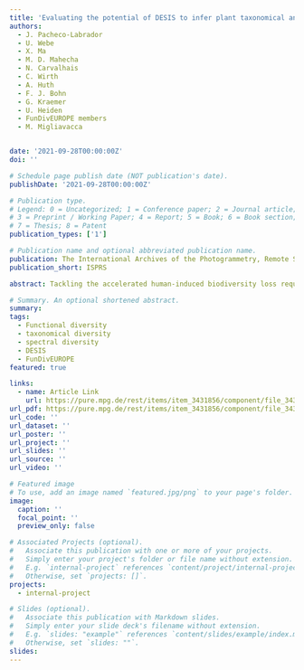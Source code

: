 ```yaml
---
title: 'Evaluating the potential of DESIS to infer plant taxonomical and functional diversities in European forests'
authors:
  - J. Pacheco-Labrador
  - U. Webe
  - X. Ma
  - M. D. Mahecha
  - N. Carvalhais
  - C. Wirth
  - A. Huth
  - F. J. Bohn
  - G. Kraemer
  - U. Heiden
  - FunDivEUROPE members
  - M. Migliavacca


date: '2021-09-28T00:00:00Z'
doi: ''

# Schedule page publish date (NOT publication's date).
publishDate: '2021-09-28T00:00:00Z'

# Publication type.
# Legend: 0 = Uncategorized; 1 = Conference paper; 2 = Journal article;
# 3 = Preprint / Working Paper; 4 = Report; 5 = Book; 6 = Book section;
# 7 = Thesis; 8 = Patent
publication_types: ['1']

# Publication name and optional abbreviated publication name.
publication: The International Archives of the Photogrammetry, Remote Sensing and Spatial Information Science
publication_short: ISPRS

abstract: Tackling the accelerated human-induced biodiversity loss requires tools able to map biodiversity and its changes globally. Remote sensing (RS) offers unique capabilities of characterizing Earth surfaces; therefore, it could map plant biodiversity continuously and globally. This approach is supported by the Spectral Variation Hypothesis (SVH), which states that spectra and species (taxonomic and trait) diversities are linked through environmental heterogeneity. In this work, we evaluate the capability of the DESIS hyperspectral imager to capture plant diversity patterns as measured in dedicated plots of the network FunDivEUROPE. We computed functional and taxonomical diversity metrics from field taxonomic, structural, and foliar measurements in vegetation plots sampled in Spain and Romania. In addition, we also computed functional diversity metrics both from the DESIS reflectance factors and from vegetation parameters estimated via inversion of a radiative transfer model. Results showed that only metrics computed from spectral reflectance were able to capture taxonomic variability in the area. However, the lack of sensitivity was related to the insufficient plot size and the lack of spatial match between remote sensing and field data, but also the differences between the information contained in the field traits and remote sensing data, and the potential uncertainties in the remote estimates of vegetation parameters. Thus, while DESIS showed some sensitivity to plant diversity, further efforts are needed to deploy suitable biodiversity evaluation and validation plots and networks that support the development of biodiversity remote sensing products.

# Summary. An optional shortened abstract.
summary: 
tags:
  - Functional diversity
  - taxonomical diversity
  - spectral diversity
  - DESIS
  - FunDivEUROPE
featured: true

links:
  - name: Article Link
    url: https://pure.mpg.de/rest/items/item_3431856/component/file_3431857/content
url_pdf: https://pure.mpg.de/rest/items/item_3431856/component/file_3431857/content
url_code: ''
url_dataset: ''
url_poster: ''
url_project: ''
url_slides: ''
url_source: ''
url_video: ''

# Featured image
# To use, add an image named `featured.jpg/png` to your page's folder.
image:
  caption: ''
  focal_point: ''
  preview_only: false

# Associated Projects (optional).
#   Associate this publication with one or more of your projects.
#   Simply enter your project's folder or file name without extension.
#   E.g. `internal-project` references `content/project/internal-project/index.md`.
#   Otherwise, set `projects: []`.
projects:
  - internal-project

# Slides (optional).
#   Associate this publication with Markdown slides.
#   Simply enter your slide deck's filename without extension.
#   E.g. `slides: "example"` references `content/slides/example/index.md`.
#   Otherwise, set `slides: ""`.
slides:
---
```

